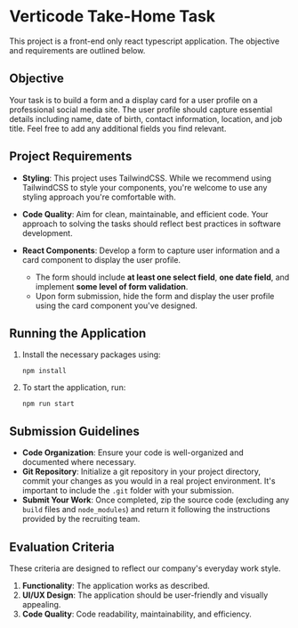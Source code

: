 # Verticode Take-Home Task

This project is a front-end only react typescript application. The objective and requirements are outlined below.

## Objective

Your task is to build a form and a display card for a user profile on a professional social media site. The user profile should capture essential details including name, date of birth, contact information, location, and job title. Feel free to add any additional fields you find relevant.

## Project Requirements

- **Styling**: This project uses TailwindCSS. While we recommend using TailwindCSS to style your components, you're welcome to use any styling approach you're comfortable with.
- **Code Quality**: Aim for clean, maintainable, and efficient code. Your approach to solving the tasks should reflect best practices in software development.
- **React Components**: Develop a form to capture user information and a card component to display the user profile.
  
  - The form should include **at least one select field**, **one date field**, and implement **some level of form validation**.
  - Upon form submission, hide the form and display the user profile using the card component you've designed.

## Running the Application

1. Install the necessary packages using:
   ```
   npm install
   ```
2. To start the application, run:
   ```
   npm run start
   ```

## Submission Guidelines

- **Code Organization**: Ensure your code is well-organized and documented where necessary.
- **Git Repository**: Initialize a git repository in your project directory, commit your changes as you would in a real project environment. It's important to include the `.git` folder with your submission.
- **Submit Your Work**: Once completed, zip the source code (excluding any `build` files and `node_modules`) and return it following the instructions provided by the recruiting team.

## Evaluation Criteria

These criteria are designed to reflect our company's everyday work style.

1. **Functionality**: The application works as described.
2. **UI/UX Design**: The application should be user-friendly and visually appealing.
3. **Code Quality**: Code readability, maintainability, and efficiency.